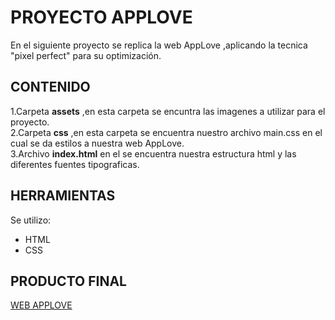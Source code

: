 # PROYECTO APPLOVE
En el siguiente proyecto se replica la web AppLove ,aplicando la tecnica "pixel perfect" para su optimización.

## CONTENIDO
1.Carpeta **assets** ,en esta carpeta se encuntra las imagenes a utilizar para el proyecto.  
2.Carpeta **css** ,en esta carpeta se encuentra nuestro archivo main.css en el cual se da estilos a nuestra web AppLove.  
3.Archivo **index.html** en el se encuentra nuestra estructura html y las diferentes fuentes tipograficas.  
## HERRAMIENTAS
Se utilizo:  
- HTML  
- CSS  

## PRODUCTO FINAL

[WEB APPLOVE]()
